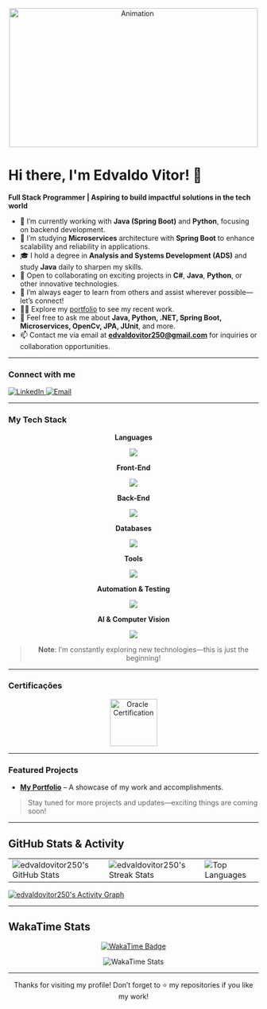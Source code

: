 
<div align="center">
  <a href="https://edvaldovitor250.github.io/portifolio-main/">
    <img src="https://github.com/user-attachments/assets/5d1a3406-3eec-4b64-b251-5c7d4846d44a" alt="Animation" width="500" height="280">
  </a>
</div>

# Hi there, I'm Edvaldo Vitor! 👋  
**Full Stack Programmer | Aspiring to build impactful solutions in the tech world**

- 🔭 I’m currently working with **Java (Spring Boot)** and **Python**, focusing on backend development.  
- 🌱 I’m studying **Microservices** architecture with **Spring Boot** to enhance scalability and reliability in applications.  
- 🎓 I hold a degree in **Analysis and Systems Development (ADS)** and study **Java** daily to sharpen my skills.  
- 👯 Open to collaborating on exciting projects in **C#**, **Java**, **Python**, or other innovative technologies.  
- 🤝 I’m always eager to learn from others and assist wherever possible—let’s connect!  
- 👨‍💻 Explore my [portfolio](https://edvaldovitor250.github.io/portifolio-main/) to see my recent work.  
- 💬 Feel free to ask me about **Java, Python, .NET, Spring Boot, Microservices, OpenCv, JPA, JUnit**, and more.  
- 📫 Contact me via email at **edvaldovitor250@gmail.com** for inquiries or collaboration opportunities.  

---

### Connect with me
<div>
  <a href="https://www.linkedin.com/in/edvaldo-vitor/" target="_blank">
    <img src="https://img.shields.io/badge/-LinkedIn-0A66C2?logo=linkedin&logoColor=white&style=for-the-badge" alt="LinkedIn">
  </a>
  <a href="mailto:edvaldovitor250@gmail.com" target="_blank">
    <img src="https://img.shields.io/badge/-Email-D14836?logo=gmail&logoColor=white&style=for-the-badge" alt="Email">
  </a>
</div>

---

### My Tech Stack

<div align="center">
  
  **Languages**  
  <div>
    <img src="https://skillicons.dev/icons?i=cs,java,python,js,ts" />
  </div>

  **Front-End**  
  <div>
    <img src="https://skillicons.dev/icons?i=html,css,tailwind,react,angular" />
  </div>

  **Back-End**  
  <div>
    <img src="https://skillicons.dev/icons?i=nodejs,dotnet,spring" />
  </div>

  **Databases**  
  <div>
    <img src="https://skillicons.dev/icons?i=mongodb,postgres,mysql" />
  </div>

  **Tools**  
  <div>
    <img src="https://skills-icons.vercel.app/api/icons?i=vscode,idea,postman,docker,intellij,datagrip,pycharm,linux" />
  </div>

  **Automation & Testing**  
  <div>
    <img src="https://skillicons.dev/icons?i=selenium,git" />
  </div>

  **AI & Computer Vision**  
  <div>
    <img src="https://skillicons.dev/icons?i=opencv,pytorch" />
  </div>

  > **Note**: I’m constantly exploring new technologies—this is just the beginning!
</div>

---

### Certificações

<div align="center">

  <img src="https://github.com/user-attachments/assets/92df1eb9-b803-4f24-848f-292082ff4633" alt="Oracle Certification" width="95" />

</div>


---

### Featured Projects
- **[My Portfolio](https://edvaldovitor250.github.io/portifolio-main/)** – A showcase of my work and accomplishments.

> Stay tuned for more projects and updates—exciting things are coming soon!

---

## GitHub Stats & Activity
<div align="center">
  <table>
    <tr>
      <td>
        <!-- GitHub Stats (Cards) -->
        <img src="https://github-readme-stats.vercel.app/api?username=edvaldovitor250&theme=radical&show_icons=true&hide_border=false&count_private=true" 
             alt="edvaldovitor250's GitHub Stats" />
      </td>
      <td>
        <!-- Streak Stats -->
        <img src="https://github-readme-streak-stats.herokuapp.com/?user=edvaldovitor250&theme=radical&hide_border=false" 
             alt="edvaldovitor250's Streak Stats" />
      </td>
      <td>
        <!-- Top Languages -->
        <img src="https://github-readme-stats.vercel.app/api/top-langs/?username=edvaldovitor250&layout=compact&theme=radical&hide_border=false" 
             alt="Top Languages" />
      </td>
    </tr>
  </table>
</div>

<!-- Activity Graph -->
[![edvaldovitor250's Activity Graph](https://github-readme-activity-graph.vercel.app/graph?username=edvaldovitor250&theme=dracula)](https://github.com/Ashutosh00710/github-readme-activity-graph)

---

## WakaTime Stats

<p align="center">
  <!-- Badge que redireciona para seu perfil WakaTime -->
  <a href="https://wakatime.com/@c6e6a985-56de-4690-bebe-dfc9a904db4a" target="_blank">
    <img src="https://wakatime.com/badge/user/c6e6a985-56de-4690-bebe-dfc9a904db4a.svg" alt="WakaTime Badge"/>
  </a>
</p>

<p align="center">
  <!-- Card de stats do GitHub Readme Stats -->
  <img 
    src="https://github-readme-stats.vercel.app/api/wakatime?username=c6e6a985-56de-4690-bebe-dfc9a904db4a&range=last_7_days&layout=compact&langs_count=8&theme=dark" 
    alt="WakaTime Stats"
  />
</p>

---

<p align="center">
  Thanks for visiting my profile! Don’t forget to ⭐ my repositories if you like my work!
</p>
